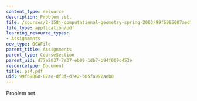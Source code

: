```yaml
---
content_type: resource
description: Problem set.
file: /courses/2-158j-computational-geometry-spring-2003/99f6986087aedf3fd7e2b85fa992aeb0_ps4.pdf
file_type: application/pdf
learning_resource_types:
- Assignments
ocw_type: OCWFile
parent_title: Assignments
parent_type: CourseSection
parent_uid: d77e2037-7e37-eb09-1db7-b94f069c453e
resourcetype: Document
title: ps4.pdf
uid: 99f69860-87ae-df3f-d7e2-b85fa992aeb0
---
```

Problem set.

